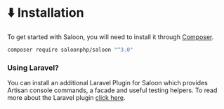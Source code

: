 # ⬇️ Installation

To get started with Saloon, you will need to install it through [Composer](https://getcomposer.org/).&#x20;

```bash
composer require saloonphp/saloon "^3.0"
```

### Using Laravel?

You can install an additional Laravel Plugin for Saloon which provides Artisan console commands, a facade and useful testing helpers. To read more about the Laravel plugin [click here](../installable-plugins/laravel-integration.md).
